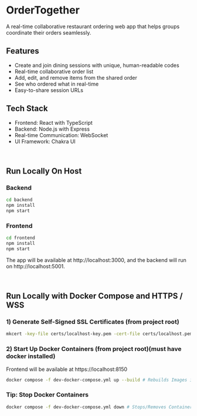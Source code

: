 # OrderTogether

A real-time collaborative restaurant ordering web app that helps groups coordinate their orders seamlessly.

## Features

- Create and join dining sessions with unique, human-readable codes
- Real-time collaborative order list
- Add, edit, and remove items from the shared order
- See who ordered what in real-time
- Easy-to-share session URLs

## Tech Stack

- Frontend: React with TypeScript
- Backend: Node.js with Express
- Real-time Communication: WebSocket
- UI Framework: Chakra UI

<br>

## Run Locally On Host

### Backend
```bash
cd backend
npm install
npm start
```

### Frontend
```bash
cd frontend
npm install
npm start
```

The app will be available at http://localhost:3000, and the backend will run on http://localhost:5001.

<br>

## Run Locally with Docker Compose and HTTPS / WSS

### 1) Generate Self-Signed SSL Certificates (from project root)
```bash
mkcert -key-file certs/localhost-key.pem -cert-file certs/localhost.pem 'localhost'
```

### 2) Start Up Docker Containers (from project root)(must have docker installed)
Frontend will be available at https://localhost:8150
```bash
docker compose -f dev-docker-compose.yml up --build # Rebuilds Images if you make changes to the containers
```

### Tip: Stop Docker Containers
```bash
docker compose -f dev-docker-compose.yml down # Stops/Removes Containers
```

<br>


